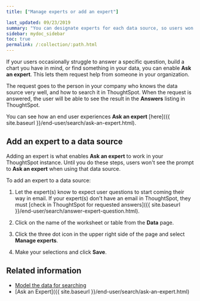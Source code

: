 ```yaml
---
title: ["Manage experts or add an expert"]

last_updated: 09/23/2019
summary: "You can designate experts for each data source, so users won't get stuck if they need help."
sidebar: mydoc_sidebar
toc: true
permalink: /:collection/:path.html
---
```


If your users occasionally struggle to answer a specific question, build a chart you have in mind, or find something in your data, you can enable **Ask an expert**. This lets them request help from someone in your organization.

The request goes to the person in your company who knows the data source very well, and how to search it in ThoughtSpot. When the request is answered, the user will be able to see the result in the **Answers** listing in ThoughtSpot.

You can see how an end user experiences **Ask an expert** [here]({{ site.baseurl }}/end-user/search/ask-an-expert.html).

## Add an expert to a data source

Adding an expert is what enables **Ask an expert** to work in your ThoughtSpot instance. Until you do these steps, users won't see the prompt to **Ask an expert** when using that data source.

To add an expert to a data source:

1. Let the expert(s) know to expect user questions to start coming their way in email.
   If your expert(s) don't have an email in ThoughtSpot, they must [check in ThoughtSpot for requested answers]({{ site.baseurl }}/end-user/search/answer-expert-question.html).

2. Click on the name of the worksheet or table from the **Data** page.

3. Click the three dot icon in the upper right side of the page and select **Manage experts**.

4. Make your selections and click **Save**.

## Related information  

- [Model the data for searching](semantic-modeling.html#)
- [Ask an Expert]({{ site.baseurl }}/end-user/search/ask-an-expert.html)
